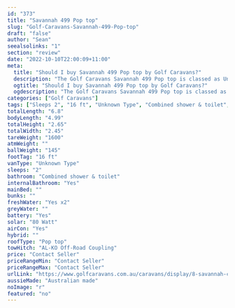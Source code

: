 ```yaml
---
id: "373"
title: "Savannah 499 Pop top"
slug: "Golf-Caravans-Savannah-499-Pop-top"
draft: "false"
author: "Sean"
seealsolinks: "1"
section: "review"
date: "2022-10-10T22:00:09+11:00"
meta:
  title: "Should I buy Savannah 499 Pop top by Golf Caravans?"
  description: "The Golf Caravans Savannah 499 Pop top is classed as Unknown Type, and sleeps 2 people. It is Australian made and comes in at 16 ft. It generally has Combined shower & toilet."
  ogtitle: "Should I buy Savannah 499 Pop top by Golf Caravans?"
  ogdescription: "The Golf Caravans Savannah 499 Pop top is classed as Unknown Type, and sleeps 2 people. It is Australian made and comes in at 16 ft. It generally has Combined shower & toilet."
categories: ["Golf Caravans"]
tags: ["Sleeps 2", "16 ft", "Unknown Type", "Combined shower & toilet", "Pop top", "Price Unknown"]
totalLength: "6.8"
bodyLength: "4.99"
totalHeight: "2.65"
totalWidth: "2.45"
tareWeight: "1600"
atmWeight: ""
ballWeight: "145"
footTag: "16 ft"
vanType: "Unknown Type"
sleeps: "2"
bathroom: "Combined shower & toilet"
internalBathroom: "Yes"
mainBed: ""
bunks: ""
freshWater: "Yes x2"
greyWater: ""
battery: "Yes"
solar: "80 Watt"
airCon: "Yes"
hybrid: ""
roofType: "Pop top"
towHitch: "AL-KO Off-Road Coupling"
price: "Contact Seller"
priceRangeMin: "Contact Seller"
priceRangeMax: "Contact Seller"
urlLink: "https://www.golfcaravans.com.au/caravans/display/8-savannah-caravan-range-/"
aussieMade: "Australian made"
noImage: "r"
featured: "no"
---
```

